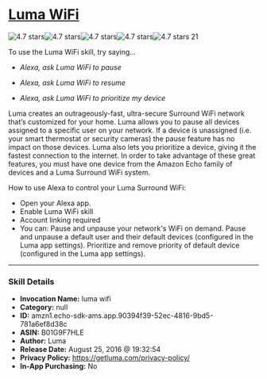 # [Luma WiFi](http://alexa.amazon.com/#skills/amzn1.echo-sdk-ams.app.90394f39-52ec-4816-9bd5-781a6ef8d38c)
![4.7 stars](../../images/ic_star_black_18dp_1x.png)![4.7 stars](../../images/ic_star_black_18dp_1x.png)![4.7 stars](../../images/ic_star_black_18dp_1x.png)![4.7 stars](../../images/ic_star_black_18dp_1x.png)![4.7 stars](../../images/ic_star_half_black_18dp_1x.png) 21

To use the Luma WiFi skill, try saying...

* *Alexa, ask Luma WiFi to pause*

* *Alexa, ask Luma WiFi to resume*

* *Alexa, ask Luma WiFi to prioritize my device*

Luma creates an outrageously-fast, ultra-secure Surround WiFi network that’s customized for your home. Luma allows you to pause all devices assigned to a specific user on your network.  If a device is unassigned (i.e. your smart thermostat or security cameras) the pause feature has no impact on those devices. Luma also lets you prioritize a device, giving it the fastest connection to the internet. In order to take advantage of these great features, you must have one device from the Amazon Echo family of devices and a Luma Surround WiFi system.

How to use Alexa to control your Luma Surround WiFi:

* Open your Alexa app.
* Enable Luma WiFi skill
* Account linking required
* You can: Pause and unpause your network's WiFi on demand.   Pause and unpause a default user and their default devices (configured in the Luma app settings).  Prioritize and remove priority of default device (configured in the Luma app settings).

***

### Skill Details

* **Invocation Name:** luma wifi
* **Category:** null
* **ID:** amzn1.echo-sdk-ams.app.90394f39-52ec-4816-9bd5-781a6ef8d38c
* **ASIN:** B01G9F7HLE
* **Author:** Luma
* **Release Date:** August 25, 2016 @ 19:32:54
* **Privacy Policy:** https://getluma.com/privacy-policy/
* **In-App Purchasing:** No
